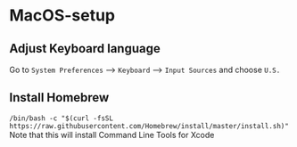 # MacOS-setup
## Adjust Keyboard language
Go to `System Preferences` --> `Keyboard` --> `Input Sources` and choose `U.S.`
## Install Homebrew
`/bin/bash -c "$(curl -fsSL https://raw.githubusercontent.com/Homebrew/install/master/install.sh)"`
Note that this will install Command Line Tools for Xcode
